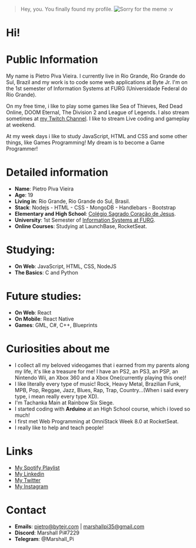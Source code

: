 > Hey, you. You finally found my profile.
![Sorry for the meme :v](https://i.kym-cdn.com/entries/icons/original/000/027/553/Quotyou_youre_finally_awake__1002f069a64ef5426a2aa33b2b92e4f2.jpg "You're finally awake")

# Hi!

# Public Information
My name is Pietro Piva Vieira. I currently live in Rio Grande, Rio Grande do Sul, Brazil and my work is to code some web applications at Byte Jr.
I'm on the 1st semester of Information Systems at FURG (Universidade Federal do Rio Grande).

On my free time, i like to play some games like Sea of Thieves, Red Dead Online, DOOM Eternal, The Division 2 and League of Legends.
I also stream sometimes at [my Twitch Channel](https://www.twitch.tv/marechal_dev). I like to stream Live coding and gameplay at weekend.

At my week days i like to study JavaScript, HTML and CSS and some other things, like Games Programming!
My dream is to become a Game Programmer!

# Detailed information
* **Name**: Pietro Piva Vieira
* **Age**: 19
* **Living in**: Rio Grande, Rio Grande do Sul, Brasil.
* **Stack**: Nodejs - HTML - CSS - MongoDB - Handlebars - Bootstrap
* **Elementary and High School**: [Colégio Sagrado Coração de Jesus](https://www.facebook.com/colegiosagradorg/).
* **University**: 1st Semester of [Information Systems at FURG](https://sistemas.furg.br/sistemas/paginaFURG/publico/bin/cursos/tela_qsl_visual.php?cd_curso=252*318).
* **Online Courses**: Studying at LaunchBase, RocketSeat.

# Studying:
* **On Web**: JavaScript, HTML, CSS, NodeJS
* **The Basics**: C and Python

# Future studies:
* **On Web**: React
* **On Mobile**: React Native
* **Games**: GML, C#, C++, Blueprints

# Curiosities about me
* I collect all my beloved videogames that i earned from my parents along my life, it's like a treasure for me! I have an PS2, an PS3, an PSP, an Nintendo Wii, an Xbox 360 and a Xbox One(currently playing this one)!
* I like literally every type of music! Rock, Heavy Metal, Brazilian Funk, MPB, Pop, Reggae, Jazz, Blues, Rap, Trap, Country...(When i said every type, i mean really every type XD).
* I'm Tachanka Main at Rainbow Six Siege.
* I started coding with **Arduino** at an High School course, which i loved so much!
* I first met Web Programming at OmniStack Week 8.0 at RocketSeat.
* I really like to help and teach people!

# Links
* [My Spotify Playlist](https://open.spotify.com/playlist/5oHIpeFo7RO0zfhSiTk0NA?si=oQHWKDjOSLGklACp9_R9bA)
* [My Linkedin](https://www.linkedin.com/in/pietro-vieira/)
* [My Twitter](https://twitter.com/Marshall__Pi)
* [My Instagram](https://www.instagram.com/marshall_pi/)

# Contact
* **Emails**: pietro@bytejr.com | marshallpi35@gmail.com
* **Discord**: Marshall Pi#7229
* **Telegram**: @Marshall_Pi
